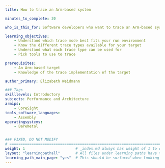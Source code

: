 ```yaml
---
title: How to trace an Arm-based system

minutes_to_complete: 30

who_is_this_for: Software developers who want to trace an Arm-based system.

learning_objectives: 
    - Understand which trace mode best fits your run environment
    - Know the different trace types available for your target
    - Understand what each trace type can be used for
    - Pick tools to use to trace

prerequisites:
    - An Arm-based target
    - Knowledge of the trace implementation of the target

author_primary: Elizabeth Weidmann

### Tags
skilllevels: Introductory
subjects: Performance and Architecture
armips:
    - CoreSight
tools_software_languages:
    - Assembly
operatingsystems:
    - Baremetal


### FIXED, DO NOT MODIFY
# ================================================================================
weight: 1                       # _index.md always has weight of 1 to order correctly
layout: "learningpathall"       # All files under learning paths have this same wrapper
learning_path_main_page: "yes"  # This should be surfaced when looking for related content. Only set for _index.md of learning path content.
---
```

